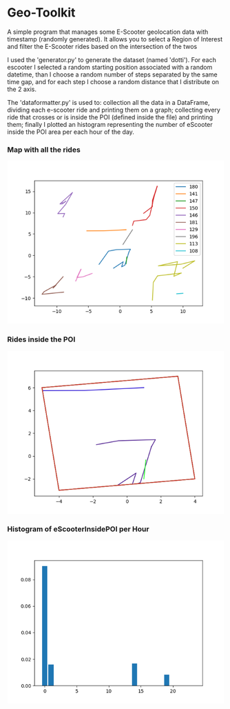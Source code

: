 # Geo-Toolkit
A simple program that manages some E-Scooter geolocation data with timestamp (randomly generated). It allows you to select a Region of Interest and filter the E-Scooter rides based on the intersection of the twos

I used the 'generator.py' to generate the dataset (named 'dotti'). For each escooter I selected a random starting position associated with a random datetime, than I choose a random number of steps separated by the same time gap, and for each step I choose a random distance that I distribute on the 2 axis.

The 'dataformatter.py' is used to: collection all the data in a DataFrame, dividing each e-scooter ride and printing them on a graph; collecting every ride that crosses or is inside the POI (defined inside the file) and printing them; finally I plotted an histogram representing the number of eScooter inside the POI area per each hour of the day.

### Map with all the rides
![Map with all the rides](/img/Figure_1.png?raw=true "Map with all the rides")

### Rides inside the POI
![rides inside the POI(Red)](/img/Figure_2.png?raw=true "rides inside the POI(Red)")

### Histogram of eScooterInsidePOI per Hour
![Histogram eScooterInsidePOI/Hour](/img/Figure_3.png?raw=true "Histogram eScooterInsidePOI/Hour")
